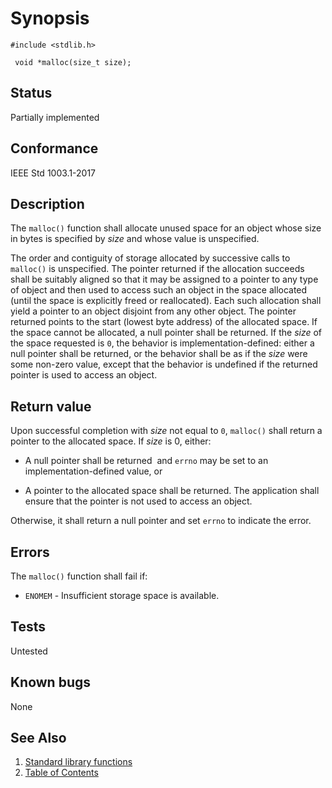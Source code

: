 # Synopsis 
`#include <stdlib.h>`</br>

` void *malloc(size_t size);`</br>

## Status
Partially implemented
## Conformance
IEEE Std 1003.1-2017
## Description

The `malloc()` function shall allocate unused space for an object whose size in bytes is specified by _size_ and whose
value is unspecified.

The order and contiguity of storage allocated by successive calls to `malloc()` is unspecified. The pointer returned if the
allocation succeeds shall be suitably aligned so that it may be assigned to a pointer to any type of object and then used to access
such an object in the space allocated (until the space is explicitly freed or reallocated). Each such allocation shall yield a
pointer to an object disjoint from any other object. The pointer returned points to the start (lowest byte address) of the
allocated space. If the space cannot be allocated, a null pointer shall be returned. If the _size_ of the space requested is `0`, the
behavior is implementation-defined: either a null pointer shall be returned, or the behavior shall be as if the _size_ were some
non-zero value, except that the behavior is undefined if the returned pointer is used to access an object.


## Return value


Upon successful completion with _size_ not equal to `0`, `malloc()` shall return a pointer to the allocated space. If
_size_ is 0, either:



* A null pointer shall be returned    and `errno` may be set to an implementation-defined value,  or





* A pointer to the allocated space shall be returned. The application shall ensure that the pointer is not used to access an object.




Otherwise, it shall return a null pointer and set `errno` to indicate the error. 


## Errors


The `malloc()` function shall fail if:


 * `ENOMEM` - Insufficient storage space is available. 



## Tests

Untested

## Known bugs

None

## See Also 
1. [Standard library functions](../README.md)
2. [Table of Contents](../../../README.md)
